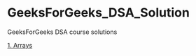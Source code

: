 # GeeksForGeeks_DSA_Solution
GeeksForGeeks DSA course solutions


[1. Arrays](https://github.com/kannatj/GeeksForGeeks_DSA_Solution/tree/master/GeeksForGeeks/src/Arrays)
